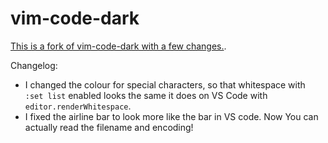 # vim-code-dark
[This is a fork of vim-code-dark with a few changes.](https://github.com/tomasiser/vim-code-dark).

Changelog:

* I changed the colour for special characters, so that whitespace with `:set list` enabled looks the same it does on VS Code with `editor.renderWhitespace`.
* I fixed the airline bar to look more like the bar in VS code. Now You can actually read the filename and encoding!
